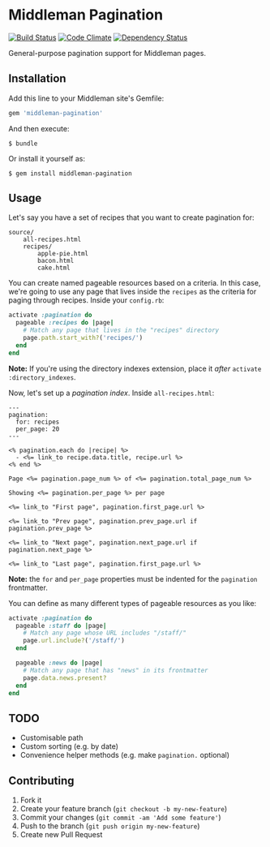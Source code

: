# Middleman Pagination

[![Build Status](https://travis-ci.org/Aupajo/middleman-pagination.png?branch=master)](https://travis-ci.org/Aupajo/middleman-pagination)
[![Code Climate](https://codeclimate.com/github/Aupajo/middleman-pagination.png)](https://codeclimate.com/github/Aupajo/middleman-pagination)
[![Dependency Status](https://gemnasium.com/Aupajo/middleman-pagination.png)](https://gemnasium.com/Aupajo/middleman-pagination)

General-purpose pagination support for Middleman pages.

## Installation

Add this line to your Middleman site's Gemfile:

```ruby
gem 'middleman-pagination'
```

And then execute:

    $ bundle

Or install it yourself as:

    $ gem install middleman-pagination

## Usage

Let's say you have a set of recipes that you want to create pagination for:

    source/
        all-recipes.html
        recipes/
            apple-pie.html
            bacon.html
            cake.html

You can create named pageable resources based on a criteria. In this case, we're going to use any page that lives inside the `recipes` as the criteria for paging through recipes. Inside your `config.rb`:

```ruby
activate :pagination do
  pageable :recipes do |page|
    # Match any page that lives in the "recipes" directory
    page.path.start_with?('recipes/')
  end
end
```

**Note:** If you're using the directory indexes extension, place it *after* `activate :directory_indexes`.

Now, let's set up a *pagination index*. Inside `all-recipes.html`:

```erb
---
pagination:
  for: recipes
  per_page: 20
---

<% pagination.each do |recipe| %>
  - <%= link_to recipe.data.title, recipe.url %>
<% end %>

Page <%= pagination.page_num %> of <%= pagination.total_page_num %>

Showing <%= pagination.per_page %> per page

<%= link_to "First page", pagination.first_page.url %>

<%= link_to "Prev page", pagination.prev_page.url if pagination.prev_page %>

<%= link_to "Next page", pagination.next_page.url if pagination.next_page %>

<%= link_to "Last page", pagination.first_page.url %>
```

**Note:** the `for` and `per_page` properties must be indented for the `pagination` frontmatter.


You can define as many different types of pageable resources as you like:

```ruby
activate :pagination do
  pageable :staff do |page|
    # Match any page whose URL includes "/staff/"
    page.url.include?('/staff/')
  end

  pageable :news do |page|
    # Match any page that has "news" in its frontmatter
    page.data.news.present?
  end
end
```

## TODO

* Customisable path
* Custom sorting (e.g. by date)
* Convenience helper methods (e.g. make `pagination.` optional)

## Contributing

1. Fork it
2. Create your feature branch (`git checkout -b my-new-feature`)
3. Commit your changes (`git commit -am 'Add some feature'`)
4. Push to the branch (`git push origin my-new-feature`)
5. Create new Pull Request
